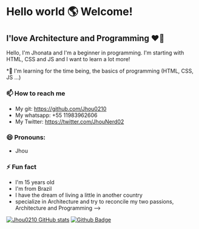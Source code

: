 # Hello world 🌎 Welcome!

## I'love Architecture and Programming ❤️📖

Hello, I'm Jhonata and I'm a beginner in programming. I'm starting with HTML, CSS and JS and I want to learn a lot more!

 *🌱 I'm learning for the time being, the basics of programming (HTML, CSS, JS ...)

### 📫 How to reach me
 * My git: https://github.com/Jhou0210
 * My whatsapp: +55 11983962606
 * My Twitter: https://twitter.com/JhouNerd02

### 😄 Pronouns: 
  * Jhou

### ⚡ Fun fact
 * I'm 15 years old
 *  I'm from Brazil
 *  I have the dream of living a little in another country
 *  specialize in Architecture and try to reconcile my two passions, Architecture and Programming
-->



[![Jhou0210 GitHub stats](https://github-readme-stats.vercel.app/api?username=Jhou0210)](https://github.com/Jhou0210/github-readme-stats)
[![Github Badge](https://img.shields.io/badge/-Github-000?style=flat-square&logo=Github&logoColor=white&link=https://github.com/Jhou0210)](https://github.com/Jhou0210)
